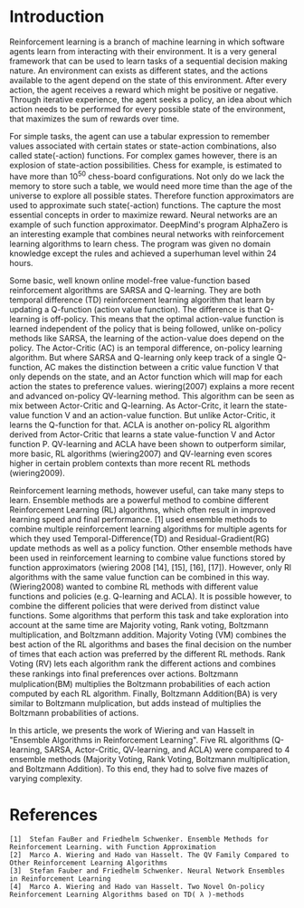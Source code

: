 # Introduction

Reinforcement learning is a branch of machine learning
in which software agents learn from interacting with their environment.
It is a very general framework that can be used to learn tasks of a sequential decision making nature.
An environment can exists as different states,
and the actions available to the agent depend on the state of this environment.
After every action, the agent receives a reward which might be positive or negative.
Through iterative experience, the agent seeks a policy, 
an idea about which action needs to be performed for every possible state of the environment,
that maximizes the sum of rewards over time.

For simple tasks,
the agent can use a tabular expression to remember values associated with certain states or state-action combinations,
also called state(-action) functions.
For complex games however, there is an explosion of state-action possibilities.
Chess for example, is estimated to have more than $10^{50}$ chess-board configurations.
Not only do we lack the memory to store such a table,
we would need more time than the age of the universe to explore all possible states.
Therefore function approximators are used to approximate such state(-action) functions.
The capture the most essential concepts in order to maximize reward.
Neural networks are an example of such function approximator.
DeepMind's program AlphaZero is an interesting example that combines neural networks with reinforcement learning algorithms to learn chess.
The program was given no domain knowledge except the rules and achieved a superhuman level within 24 hours.
 
Some basic, well known online model-free value-function based reinforcement algorithms are SARSA and Q-learning.
They are both temporal difference (TD) reinforcement learning algorithm that learn by updating a Q-function (action value function).
The difference is that Q-learning is off-policy.
This means that the optimal action-value function is learned independent of the policy that is being followed,
unlike on-policy methods like SARSA, the learning of the action-value does depend on the policy.
The Actor-Critic (AC) is an temporal difference, on-policy learning algorithm.
But where SARSA and Q-learning only keep track of a single Q-function,
AC makes the distinction between a critic value function V that only depends on the state,
and an Actor function which will map for each action the states to preference values.
wiering(2007) explains a more recent and advanced on-policy QV-learning method. 
This algorithm can be seen as mix between Actor-Critic and Q-learning.
As Actor-Critc, it learn the state-value function V and an action-value function.
But unlike Actor-Critic, it learns the Q-function for that.
ACLA is another on-policy RL algorithm derived from Actor-Critic
that learns a state value-function V and Actor function P.
QV-learning and ACLA have been shown to outperform similar, more basic, RL algorithms (wiering2007) and QV-learning even scores higher in certain problem contexts than more recent RL methods (wiering2009).

Reinforcement learning methods, however useful, can take many steps to learn.
Ensemble methods are a powerful method to combine different Reinforcement Learning (RL) algorithms, 
which often result in improved learning speed and final performance.
[1] used ensemble methods to combine multiple reinforcement learning algorithms for multiple agents for which they used Temporal-Difference(TD) and  Residual-Gradient(RG) update methods as well as a policy function.
Other ensemble methods have been used in reinforcement learning to combine value functions stored by function approximators (wiering 2008 [14], [15], [16], [17]).
However, only Rl algorithms with the same value function can be combined in this way.
(Wiering2008) wanted to combine RL methods with different value functions and policies (e.g. Q-learning and ACLA).
It is possible however, 
to combine the different policies that were derived from distinct value functions.
Some algorithms that perform this task and take exploration into account at the same time are Majority voting, Rank voting, Boltzmann multiplication, and Boltzmann addition.
Majority Voting (VM) combines the best action of the RL algorithms and bases the final decision on the number of times that each action was preferred by the different RL methods.
Rank Voting (RV) lets each algorithm rank the different actions and combines these rankings into ﬁnal preferences over actions.
Boltzmann mulplication(BM) multiplies the Boltzmann probabilities
of each action computed by each RL algorithm.
Finally, Boltzmann Addition(BA) is very similar to Boltzmann mulplication, but adds instead of multiplies the Boltzmann probabilities of actions. 
 
In this article, 
we presents the work of Wiering and van Hasselt in "Ensemble Algorithms in Reinforcement Learning".
Five RL algorithms (Q-learning, SARSA, Actor-Critic, QV-learning, and ACLA) 
were compared to 4 ensemble methods (Majority Voting, Rank Voting, Boltzmann multiplication, and Boltzmann Addition).
To this end, they had to solve five mazes of varying complexity.
			
# References
			
	[1]  Stefan FauBer and Friedhelm Schwenker. Ensemble Methods for Reinforcement Learning. with Function Approximation
	[2]  Marco A. Wiering and Hado van Hasselt. The QV Family Compared to Other Reinforcement Learning Algorithms
	[3]  Stefan Fauber and Friedhelm Schwenker. Neural Network Ensembles in Reinforcement Learning
	[4]  Marco A. Wiering and Hado van Hasselt. Two Novel On-policy Reinforcement Learning Algorithms based on TD( λ )-methods
